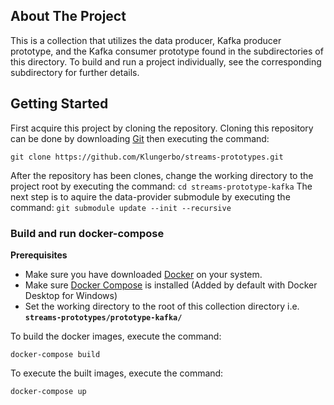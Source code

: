 ## About The Project
This is a collection that utilizes the data producer, Kafka producer prototype, and the Kafka consumer prototype found in the subdirectories of this directory. To build and run a project individually, see the corresponding subdirectory for further details.
## Getting Started
First acquire this project by cloning the repository. Cloning this repository can be done by downloading [Git](https://git-scm.com/) then executing the command:
```
git clone https://github.com/Klungerbo/streams-prototypes.git
```
After the repository has been clones, change the working directory to the project root by executing the command: 
```cd streams-prototype-kafka```
The next step is to aquire the data-provider submodule by executing the command:
```git submodule update --init --recursive```

### Build and run docker-compose 
**Prerequisites**
* Make sure you have downloaded [Docker](https://www.docker.com/) on your system.
* Make sure [Docker Compose](https://docs.docker.com/compose/install/) is installed (Added by default with Docker Desktop for Windows)
* Set the working directory to the root of this collection directory i.e. **`streams-prototypes/prototype-kafka/`**

To build the docker images, execute the command:
```
docker-compose build
```

To execute the built images, execute the command:
```
docker-compose up
```
